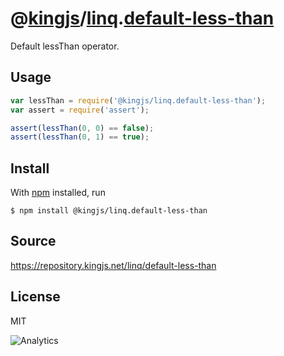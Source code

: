 # @[kingjs][@kingjs]/[linq][ns0].[default-less-than][ns1]
Default lessThan operator.
## Usage
```js
var lessThan = require('@kingjs/linq.default-less-than');
var assert = require('assert');

assert(lessThan(0, 0) == false);
assert(lessThan(0, 1) == true);
```






## Install
With [npm](https://npmjs.org/) installed, run
```
$ npm install @kingjs/linq.default-less-than
```

## Source
https://repository.kingjs.net/linq/default-less-than
## License
MIT

![Analytics](https://analytics.kingjs.net/linq/default-less-than)

[@kingjs]: https://www.npmjs.com/package/kingjs
[ns0]: https://www.npmjs.com/package/@kingjs/linq
[ns1]: https://www.npmjs.com/package/@kingjs/linq.default-less-than
